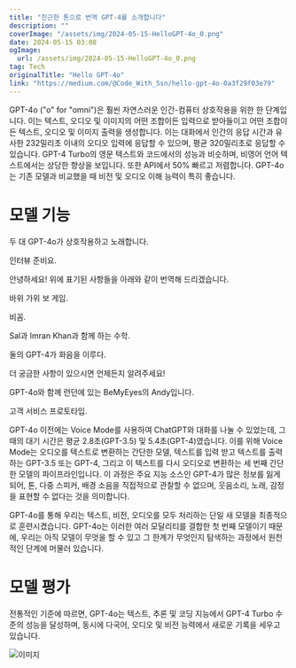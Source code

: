 ```yaml
---
title: "친근한 톤으로 번역 GPT-4를 소개합니다"
description: ""
coverImage: "/assets/img/2024-05-15-HelloGPT-4o_0.png"
date: 2024-05-15 03:08
ogImage: 
  url: /assets/img/2024-05-15-HelloGPT-4o_0.png
tag: Tech
originalTitle: "Hello GPT-4o"
link: "https://medium.com/@Code_With_Ssn/hello-gpt-4o-0a3f29f03e79"
---
```



GPT-4o ("o" for "omni")은 훨씬 자연스러운 인간-컴퓨터 상호작용을 위한 한 단계입니다. 이는 텍스트, 오디오 및 이미지의 어떤 조합이든 입력으로 받아들이고 어떤 조합이든 텍스트, 오디오 및 이미지 출력을 생성합니다. 이는 대화에서 인간의 응답 시간과 유사한 232밀리초 이내의 오디오 입력에 응답할 수 있으며, 평균 320밀리초로 응답할 수 있습니다. GPT-4 Turbo의 영문 텍스트와 코드에서의 성능과 비슷하며, 비영어 언어 텍스트에서는 상당한 향상을 보입니다. 또한 API에서 50% 빠르고 저렴합니다. GPT-4o는 기존 모델과 비교했을 때 비전 및 오디오 이해 능력이 특히 좋습니다.

# 모델 기능

두 대 GPT-4o가 상호작용하고 노래합니다.

인터뷰 준비요.



안녕하세요! 위에 표기된 사항들을 아래와 같이 번역해 드리겠습니다.


바위 가위 보 게임.

비꼼.

Sal과 Imran Khan과 함께 하는 수학.

둘의 GPT-4가 화음을 이루다.
 

더 궁금한 사항이 있으시면 언제든지 알려주세요!


GPT-4o와 함께 런던에 있는 BeMyEyes의 Andy입니다.

고객 서비스 프로토타입.

GPT-4o 이전에는 Voice Mode를 사용하여 ChatGPT와 대화를 나눌 수 있었는데, 그 때의 대기 시간은 평균 2.8초(GPT-3.5) 및 5.4초(GPT-4)였습니다. 이를 위해 Voice Mode는 오디오를 텍스트로 변환하는 간단한 모델, 텍스트를 입력 받고 텍스트를 출력하는 GPT-3.5 또는 GPT-4, 그리고 이 텍스트를 다시 오디오로 변환하는 세 번째 간단한 모델의 파이프라인입니다. 이 과정은 주요 지능 소스인 GPT-4가 많은 정보를 잃게 되어, 톤, 다중 스피커, 배경 소음을 직접적으로 관찰할 수 없으며, 웃음소리, 노래, 감정을 표현할 수 없다는 것을 의미합니다.

GPT-4o를 통해 우리는 텍스트, 비전, 오디오를 모두 처리하는 단일 새 모델을 최종적으로 훈련시켰습니다. GPT-4o는 이러한 여러 모달리티를 결합한 첫 번째 모델이기 때문에, 우리는 아직 모델이 무엇을 할 수 있고 그 한계가 무엇인지 탐색하는 과정에서 원천적인 단계에 머물러 있습니다.



# 모델 평가

전통적인 기준에 따르면, GPT-4o는 텍스트, 추론 및 코딩 지능에서 GPT-4 Turbo 수준의 성능을 달성하며, 동시에 다국어, 오디오 및 비전 능력에서 새로운 기록을 세우고 있습니다.

![이미지](/assets/img/2024-05-15-HelloGPT-4o_0.png)